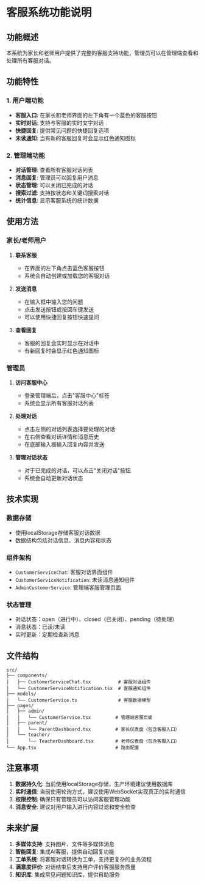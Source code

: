 # 客服系统功能说明

## 功能概述

本系统为家长和老师用户提供了完整的客服支持功能，管理员可以在管理端查看和处理所有客服对话。

## 功能特性

### 1. 用户端功能
- **客服入口**: 在家长和老师界面的左下角有一个蓝色的客服按钮
- **实时对话**: 支持与客服的实时文字对话
- **快捷回复**: 提供常见问题的快捷回复选项
- **未读通知**: 当有新的客服回复时会显示红色通知图标

### 2. 管理端功能
- **对话管理**: 查看所有客服对话列表
- **消息回复**: 管理员可以回复用户消息
- **状态管理**: 可以关闭已完成的对话
- **搜索过滤**: 支持按状态和关键词搜索对话
- **统计信息**: 显示客服系统的统计数据

## 使用方法

### 家长/老师用户

1. **联系客服**
   - 在界面的左下角点击蓝色客服按钮
   - 系统会自动创建或加载您的客服对话

2. **发送消息**
   - 在输入框中输入您的问题
   - 点击发送按钮或按回车键发送
   - 可以使用快捷回复按钮快速提问

3. **查看回复**
   - 客服的回复会实时显示在对话中
   - 有新回复时会显示红色通知图标

### 管理员

1. **访问客服中心**
   - 登录管理端后，点击"客服中心"标签
   - 系统会显示所有客服对话列表

2. **处理对话**
   - 点击左侧的对话列表选择要处理的对话
   - 在右侧查看对话详情和消息历史
   - 在底部输入框输入回复内容并发送

3. **管理对话状态**
   - 对于已完成的对话，可以点击"关闭对话"按钮
   - 系统会自动更新对话状态

## 技术实现

### 数据存储
- 使用localStorage存储客服对话数据
- 数据结构包括对话信息、消息内容和状态

### 组件架构
- `CustomerServiceChat`: 客服对话界面组件
- `CustomerServiceNotification`: 未读消息通知组件
- `AdminCustomerService`: 管理端客服管理页面

### 状态管理
- 对话状态：open（进行中）、closed（已关闭）、pending（待处理）
- 消息状态：已读/未读
- 实时更新：定期检查新消息

## 文件结构

```
src/
├── components/
│   ├── CustomerServiceChat.tsx          # 客服对话组件
│   └── CustomerServiceNotification.tsx  # 客服通知组件
├── models/
│   └── CustomerService.ts               # 客服数据模型
├── pages/
│   ├── admin/
│   │   └── CustomerService.tsx         # 管理端客服页面
│   ├── parent/
│   │   └── ParentDashboard.tsx         # 家长仪表盘（包含客服入口）
│   └── teacher/
│       └── TeacherDashboard.tsx        # 老师仪表盘（包含客服入口）
└── App.tsx                             # 路由配置
```

## 注意事项

1. **数据持久化**: 当前使用localStorage存储，生产环境建议使用数据库
2. **实时通信**: 当前使用轮询方式，建议使用WebSocket实现真正的实时通信
3. **权限控制**: 确保只有管理员可以访问客服管理功能
4. **消息安全**: 建议对用户输入进行内容过滤和安全检查

## 未来扩展

1. **多媒体支持**: 支持图片、文件等多媒体消息
2. **智能回复**: 集成AI客服，提供自动回复功能
3. **工单系统**: 将客服对话转换为工单，支持更复杂的业务流程
4. **满意度评价**: 对话结束后支持用户评价客服服务质量
5. **知识库**: 集成常见问题知识库，提供自助服务